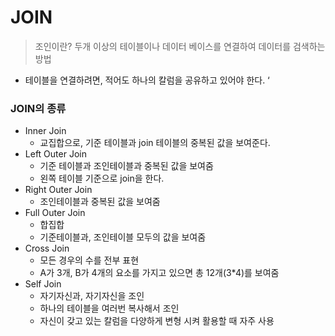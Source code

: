 # JOIN

> 조인이란?
두개 이상의 테이블이나 데이터 베이스를 연결하여 데이터를 검색하는 방법
> 
- 테이블을 연결하려면, 적어도 하나의 칼럼을 공유하고 있어야 한다. ‘

### JOIN의 종류

- Inner Join
    - 교집합으로, 기준 테이블과 join 테이블의 중복된 값을 보여준다.
- Left Outer Join
    - 기준 테이블과 조인테이블과 중복된 값을 보여줌
    - 왼쪽 테이블 기준으로 join을 한다.
- Right Outer Join
    - 조인테이블과 중복된 값을 보여줌
- Full Outer Join
    - 합집합
    - 기준테이블과, 조인테이블 모두의 값을 보여줌
- Cross Join
    - 모든 경우의 수를 전부 표현
    - A가 3개, B가 4개의 요소를 가지고 있으면 총 12개(3*4)를 보여줌
- Self Join
    - 자기자신과, 자기자신을 조인
    - 하나의 테이블을 여러번 복사해서 조인
    - 자신이 갖고 있는 칼럼을 다양하게 변형 시켜 활용할 때 자주 사용

